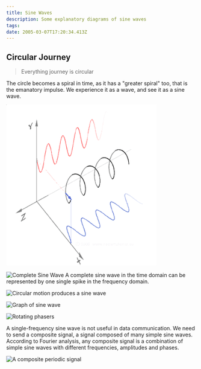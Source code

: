 ```yaml
---
title: Sine Waves
description: Some explanatory diagrams of sine waves
tags:
date: 2005-03-07T17:20:34.413Z
---
```


## Circular Journey

> Everything journey is circular

The circle becomes a spiral in time, as it has a "greater spiral" too, that is the emanatory impulse. We experience it as a wave, and see it as a sine wave.

![Sine waves as 3D straight-line spirals](/site/posts/img/qkab/sine_waves_3d.webp)

![Complete Sine Wave](/posts/img/qkab/sine_wave_0.jpg)
A complete sine wave in the time domain can be represented by one single spike in the frequency domain.

![Circular motion produces a sine wave](/posts/img/qkab/sine_wave_1%20-%20circular_motion.gif)

![Graph of sine wave](/posts/img/qkab/sine_wave_2%20-%20graph.jpg)

![Rotating phasers](/posts/img/qkab/sine_wave_3%20-%20rotating_phasers.gif)

A single-frequency sine wave is not useful in data communication. We need to send a composite signal, a signal composed of many simple sine waves.
According to Fourier analysis, any composite signal is a combination of simple sine waves with different frequencies, amplitudes and phases.

![A composite periodic signal](/posts/img/qkab/sine_wave_5%20-%20composite.png)
